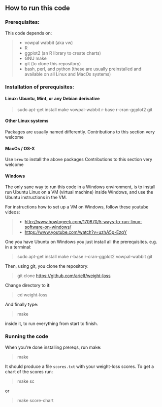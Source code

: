 ## How to run this code

### Prerequisites:

This code depends on:

>- vowpal wabbit (aka vw)
>- R
>- ggplot2 (an R library to create charts)
>- GNU make
>- git (to clone this repository)
>- bash, perl, and python (these are usually preinstalled and available on all Linux and MacOs systems)

### Installation of prerequisites:

#### Linux: Ubuntu, Mint, or any Debian derivative 

>    sudo apt-get install make vowpal-wabbit r-base r-cran-ggplot2 git

#### Other Linux systems

Packages are usually named differently.
Contributions to this section very welcome

#### MacOs / OS-X

Use `brew` to install the above packages
Contributions to this section very welcome

#### Windows

The only sane way to run this code in a Windows environment, is to install run Ubuntu Linux on a VM (virtual machine) inside Windows, and use the Ubuntu instructions in the VM.

For instructions how to set up a VM on Windows, follow these youtube videos:
>    - http://www.howtogeek.com/170870/5-ways-to-run-linux-software-on-windows/
>    - https://www.youtube.com/watch?v=uzhA5p-EzqY

One you have Ubuntu on Windows you just install all the prerequisites. e.g. in a terminal:

>    sudo apt-get install make r-base r-cran-ggplot2 vowpal-wabbit git

Then, using git, you clone the repository:

>    git clone https://github.com/arielf/weight-loss

Change directory to it:

>    cd weight-loss

And finally type:

>    make

inside it, to run everything from start to finish.


### Running the code

When you're done installing prereqs, run make:

>    make

It should produce a file `scores.txt` with your weight-loss scores.  To get a chart of the scores run:

>    make sc

or

>    make score-chart

